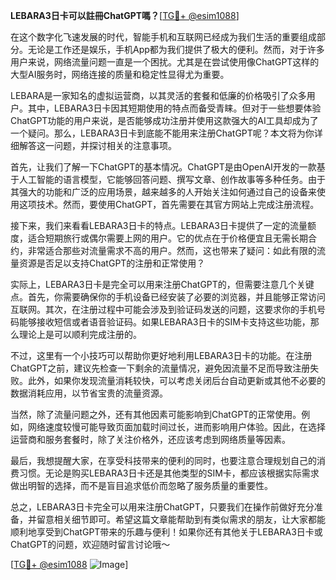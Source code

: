 **LEBARA3日卡可以註冊ChatGPT嗎？**[[TG💪+ @esim1088](https://t.me/s/esim1088)]

在这个数字化飞速发展的时代，智能手机和互联网已经成为我们生活的重要组成部分。无论是工作还是娱乐，手机App都为我们提供了极大的便利。然而，对于许多用户来说，网络流量问题一直是一个困扰。尤其是在尝试使用像ChatGPT这样的大型AI服务时，网络连接的质量和稳定性显得尤为重要。

LEBARA是一家知名的虚拟运营商，以其灵活的套餐和低廉的价格吸引了众多用户。其中，LEBARA3日卡因其短期使用的特点而备受青睐。但对于一些想要体验ChatGPT功能的用户来说，是否能够成功注册并使用这款强大的AI工具却成为了一个疑问。那么，LEBARA3日卡到底能不能用来注册ChatGPT呢？本文将为你详细解答这一问题，并探讨相关的注意事项。

首先，让我们了解一下ChatGPT的基本情况。ChatGPT是由OpenAI开发的一款基于人工智能的语言模型，它能够回答问题、撰写文章、创作故事等多种任务。由于其强大的功能和广泛的应用场景，越来越多的人开始关注如何通过自己的设备来使用这项技术。然而，要使用ChatGPT，首先需要在其官方网站上完成注册流程。

接下来，我们来看看LEBARA3日卡的特点。LEBARA3日卡提供了一定的流量额度，适合短期旅行或偶尔需要上网的用户。它的优点在于价格便宜且无需长期合约，非常适合那些对流量需求不高的用户。然而，这也带来了疑问：如此有限的流量资源是否足以支持ChatGPT的注册和正常使用？

实际上，LEBARA3日卡是完全可以用来注册ChatGPT的，但需要注意几个关键点。首先，你需要确保你的手机设备已经安装了必要的浏览器，并且能够正常访问互联网。其次，在注册过程中可能会涉及到验证码发送的问题，这要求你的手机号码能够接收短信或者语音验证码。如果LEBARA3日卡的SIM卡支持这些功能，那么理论上是可以顺利完成注册的。

不过，这里有一个小技巧可以帮助你更好地利用LEBARA3日卡的功能。在注册ChatGPT之前，建议先检查一下剩余的流量情况，避免因流量不足而导致注册失败。此外，如果你发现流量消耗较快，可以考虑关闭后台自动更新或其他不必要的数据消耗应用，以节省宝贵的流量资源。

当然，除了流量问题之外，还有其他因素可能影响到ChatGPT的正常使用。例如，网络速度较慢可能导致页面加载时间过长，进而影响用户体验。因此，在选择运营商和服务套餐时，除了关注价格外，还应该考虑到网络质量等因素。

最后，我想提醒大家，在享受科技带来的便利的同时，也要注意合理规划自己的消费习惯。无论是购买LEBARA3日卡还是其他类型的SIM卡，都应该根据实际需求做出明智的选择，而不是盲目追求低价而忽略了服务质量的重要性。

总之，LEBARA3日卡完全可以用来注册ChatGPT，只要我们在操作前做好充分准备，并留意相关细节即可。希望这篇文章能帮助到有类似需求的朋友，让大家都能顺利地享受到ChatGPT带来的乐趣与便利！如果你还有其他关于LEBARA3日卡或ChatGPT的问题，欢迎随时留言讨论哦～

[[TG💪+ @esim1088](https://t.me/s/esim1088) ![Image](https://i.postimg.cc/4NQfJmqS/Snipaste-2025-05-13-00-14-12.png)]